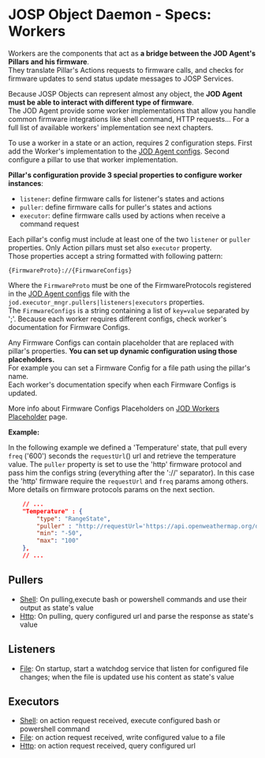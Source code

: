 # JOSP Object Daemon - Specs: Workers

Workers are the components that act as **a bridge between the JOD Agent's Pillars
and his firmware**.<br/>
They translate Pillar's Actions requests to firmware calls, and checks for firmware
updates to send status update messages to JOSP Services.

Because JOSP Objects can represent almost any object, the **JOD Agent must be
able to interact with different type of firmware**.<br/>
The JOD Agent provide some worker implementations that allow you handle common
firmware integrations like shell command, HTTP requests... For a full list of
available workers' implementation see next chapters.

To use a worker in a state or an action, requires 2 configuration steps.
First add the Worker's implementation to the [JOD Agent configs](jod_yml.md).
Second configure a pillar to use that worker implementation.

**Pillar's configuration provide 3 special properties to configure worker instances**:

* ```listener```: define firmware calls for listener's states and actions
* ```puller```: define firmware calls for puller's states and actions
* ```executor```: define firmware calls used by actions when receive a command request

Each pillar's config must include at least one of the two ```listener``` or
```puller``` properties. Only Action pillars must set also ```executor``` property.<br/>
Those properties accept a string formatted with following pattern:

```
{FirmwareProto}://{FirmwareConfigs}
```

Where the ```FirmwareProto``` must be one of the FirmwareProtocols registered in
the [JOD Agent configs](jod_yml.md) file with the ```jod.executor_mngr.pullers|listeners|executors```
properties.<br/>
The ```FirmwareConfigs``` is a string containing a list of ```key=value```
separated by ';'. Because each worker requires different configs, check worker's
documentation for Firmware Configs.

Any Firmware Configs can contain placeholder that are replaced with pillar's properties.
**You can set up dynamic configuration using those placeholders.**<br/>
For example you can set a Firmware Config for a file path using the pillar's name.<br/>
Each worker's documentation specify when each Firmware Configs is updated.

More info about Firmware Configs Placeholders on [JOD Workers Placeholder](workers_placeholders.md) page.

**Example:**

In the following example we defined a 'Temperature' state, that pull every
```freq``` ('600') seconds the ```requestUrl```() url and retrieve the temperature
value. The ```puller``` property is set to use the 'http' firmware protocol and
pass him the configs string (everything after the '://' separator). In this case
the 'http' firmware require the ```requestUrl``` and ```freq``` params among
others. More details on firmware protocols params on the next section.

```json title="struct.json: RangeState puller 'http' example"
    // ...
    "Temperature" : {
        "type": "RangeState",
        "puller" : "http://requestUrl='https://api.openweathermap.org/data/2.5/weather?q=rome&units=metric&appid=03317c1f2de6827424efd170890ffd3c';formatType=JSON;formatPath='$.main.temp';formatPathType=JSONPATH;freq=600",
        "min": "-50",
        "max": "100"
    },
    // ...
```


## Pullers
  * [Shell](../impls/workers/puller_shell.md): On pulling,execute bash or powershell commands and use their output as state's value
  * [Http](../impls/workers/puller_http.md): On pulling, query configured url and parse the response as state's value

## Listeners
  * [File](../impls/workers/listener_file.md): On startup, start a watchdog service that listen for configured file changes; when the file is updated use his content as state's value

## Executors
  * [Shell](../impls/workers/executor_shell.md): on action request received, execute configured bash or powershell command
  * [File](../impls/workers/executor_file.md): on action request received, write configured value to a file
  * [Http](../impls/workers/executor_http.md): on action request received, query configured url
